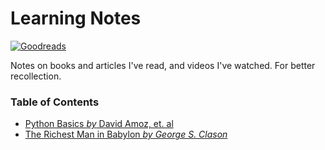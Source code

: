 # Learning Notes

[<img alt="Goodreads" src="https://img.shields.io/badge/Goodreads-beige?style=for-the-badge&logo=goodreads&logoColor=black">](https://www.goodreads.com/ghass_shah/)

Notes on books and articles I've read, and videos I've watched. For better recollection.

### Table of Contents

- [Python Basics *by* David Amoz, et. al](./Books/PythonBasics.md)
- [The Richest Man in Babylon *by George S. Clason*](./Books/TheRichestManInBabylon.md)